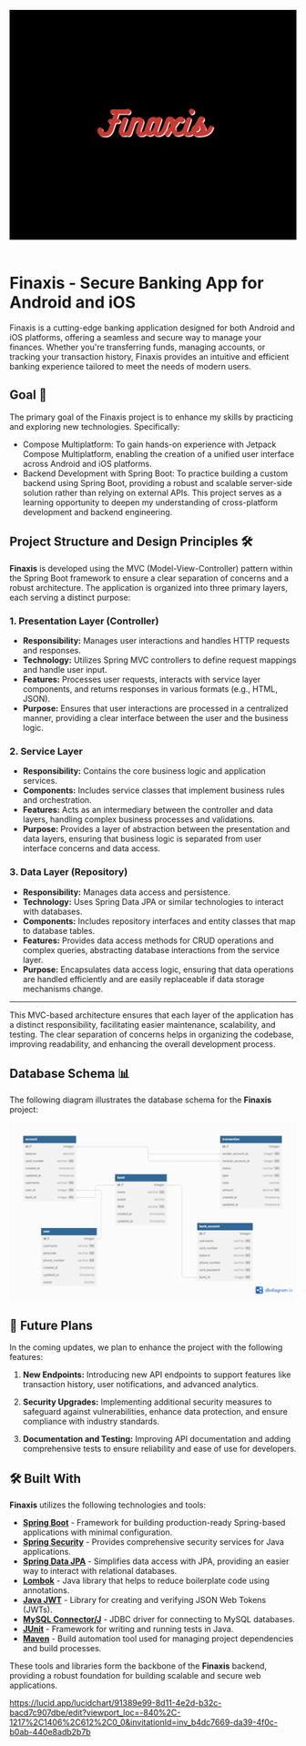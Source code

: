<div align="center">
</br>
<img src="screenshots/background.png"/>
</div>

</br>

# Finaxis - Secure Banking App for Android and iOS

Finaxis is a cutting-edge banking application designed for both Android and iOS platforms, offering a seamless and secure way to manage your finances. Whether you're transferring funds, managing accounts, or tracking your transaction history, Finaxis provides an intuitive and efficient banking experience tailored to meet the needs of modern users.

## Goal 👀
The primary goal of the Finaxis project is to enhance my skills by practicing and exploring new technologies. Specifically:

- Compose Multiplatform: To gain hands-on experience with Jetpack Compose Multiplatform, enabling the creation of a unified user interface across Android and iOS platforms.
- Backend Development with Spring Boot: To practice building a custom backend using Spring Boot, providing a robust and scalable server-side solution rather than relying on external APIs.
This project serves as a learning opportunity to deepen my understanding of cross-platform development and backend engineering.

## Project Structure and Design Principles 🛠

**Finaxis** is developed using the MVC (Model-View-Controller) pattern within the Spring Boot framework to ensure a clear separation of concerns and a robust architecture. The application is organized into three primary layers, each serving a distinct purpose:

### 1. **Presentation Layer (Controller)**
- **Responsibility:** Manages user interactions and handles HTTP requests and responses.
- **Technology:** Utilizes Spring MVC controllers to define request mappings and handle user input.
- **Features:** Processes user requests, interacts with service layer components, and returns responses in various formats (e.g., HTML, JSON).
- **Purpose:** Ensures that user interactions are processed in a centralized manner, providing a clear interface between the user and the business logic.

### 2. **Service Layer**
- **Responsibility:** Contains the core business logic and application services.
- **Components:** Includes service classes that implement business rules and orchestration.
- **Features:** Acts as an intermediary between the controller and data layers, handling complex business processes and validations.
- **Purpose:** Provides a layer of abstraction between the presentation and data layers, ensuring that business logic is separated from user interface concerns and data access.

### 3. **Data Layer (Repository)**
- **Responsibility:** Manages data access and persistence.
- **Technology:** Uses Spring Data JPA or similar technologies to interact with databases.
- **Components:** Includes repository interfaces and entity classes that map to database tables.
- **Features:** Provides data access methods for CRUD operations and complex queries, abstracting database interactions from the service layer.
- **Purpose:** Encapsulates data access logic, ensuring that data operations are handled efficiently and are easily replaceable if data storage mechanisms change.

---

This MVC-based architecture ensures that each layer of the application has a distinct responsibility, facilitating easier maintenance, scalability, and testing. The clear separation of concerns helps in organizing the codebase, improving readability, and enhancing the overall development process.

## Database Schema 📊

The following diagram illustrates the database schema for the **Finaxis** project:

![Database Schema](screenshots/scheme.png)

## 🚀 Future Plans

In the coming updates, we plan to enhance the project with the following features:

1. **New Endpoints:** Introducing new API endpoints to support features like transaction history, user notifications, and advanced analytics.

2. **Security Upgrades:** Implementing additional security measures to safeguard against vulnerabilities, enhance data protection, and ensure compliance with industry standards.

3. **Documentation and Testing:** Improving API documentation and adding comprehensive tests to ensure reliability and ease of use for developers.

## 🛠 Built With

**Finaxis** utilizes the following technologies and tools:

- **[Spring Boot](https://spring.io/projects/spring-boot)** - Framework for building production-ready Spring-based applications with minimal configuration.
- **[Spring Security](https://spring.io/projects/spring-security)** - Provides comprehensive security services for Java applications.
- **[Spring Data JPA](https://spring.io/projects/spring-data-jpa)** - Simplifies data access with JPA, providing an easier way to interact with relational databases.
- **[Lombok](https://projectlombok.org/)** - Java library that helps to reduce boilerplate code using annotations.
- **[Java JWT](https://github.com/auth0/java-jwt)** - Library for creating and verifying JSON Web Tokens (JWTs).
- **[MySQL Connector/J](https://dev.mysql.com/downloads/connector/j/)** - JDBC driver for connecting to MySQL databases.
- **[JUnit](https://junit.org/junit4/)** - Framework for writing and running tests in Java.
- **[Maven](https://maven.apache.org/)** - Build automation tool used for managing project dependencies and build processes.

These tools and libraries form the backbone of the **Finaxis** backend, providing a robust foundation for building scalable and secure web applications.




https://lucid.app/lucidchart/91389e99-8d11-4e2d-b32c-bacd7c907dbe/edit?viewport_loc=-840%2C-1217%2C1406%2C612%2C0_0&invitationId=inv_b4dc7669-da39-4f0c-b0ab-440e8adb2b7b
